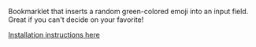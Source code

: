 Bookmarklet that inserts a random green-colored emoji into an input field. Great if you can't decide on your favorite!

[Installation instructions here](http://adorableio.github.io/greens/)
